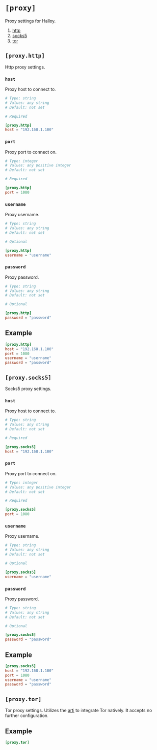 # `[proxy]`

Proxy settings for Halloy.

1. [http](#proxyhttp)
2. [socks5](#proxysocks5)
3. [tor](#proxytor)

## `[proxy.http]`

Http proxy settings.

### `host`

Proxy host to connect to.

```toml
# Type: string
# Values: any string
# Default: not set

# Required

[proxy.http]
host = "192.168.1.100"
```

### `port`

Proxy port to connect on.

```toml
# Type: integer
# Values: any positive integer
# Default: not set

# Required

[proxy.http]
port = 1080
```

### `username`

Proxy username.

```toml
# Type: string
# Values: any string
# Default: not set

# Optional

[proxy.http]
username = "username"
```

### `password`

Proxy password.

```toml
# Type: string
# Values: any string
# Default: not set

# Optional

[proxy.http]
password = "password"
```

## Example

```toml
[proxy.http]
host = "192.168.1.100"
port = 1080
username = "username"
password = "password"
```

## `[proxy.socks5]`

Socks5 proxy settings.

### `host`

Proxy host to connect to.

```toml
# Type: string
# Values: any string
# Default: not set

# Required

[proxy.socks5]
host = "192.168.1.100"
```

### `port`

Proxy port to connect on.

```toml
# Type: integer
# Values: any positive integer
# Default: not set

# Required

[proxy.socks5]
port = 1080
```

### `username`

Proxy username.

```toml
# Type: string
# Values: any string
# Default: not set

# Optional

[proxy.socks5]
username = "username"
```

### `password`

Proxy password.

```toml
# Type: string
# Values: any string
# Default: not set

# Optional

[proxy.socks5]
password = "password"
```

## Example

```toml
[proxy.socks5]
host = "192.168.1.100"
port = 1080
username = "username"
password = "password"
```

## `[proxy.tor]`

Tor proxy settings. Utilizes the [arti](https://arti.torproject.org/) to integrate Tor natively.
It accepts no further configuration.

## Example

```toml
[proxy.tor]
```

